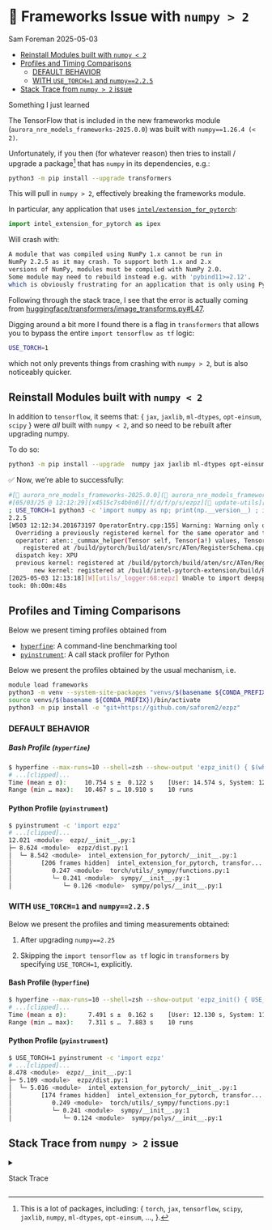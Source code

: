 # 🚧 Frameworks Issue with <code>numpy \> 2</code>
Sam Foreman
2025-05-03

<link rel="preconnect" href="https://fonts.googleapis.com">

- [Reinstall Modules built with
  `numpy < 2`](#reinstall-modules-built-with-numpy--2)
- [Profiles and Timing Comparisons](#profiles-and-timing-comparisons)
  - [DEFAULT BEHAVIOR](#default-behavior)
  - [WITH `USE_TORCH=1` and
    `numpy==2.2.5`](#with-use_torch1-and-numpy225)
- [Stack Trace from `numpy > 2` issue](#stack-trace-from-numpy--2-issue)

Something I just learned

The TensorFlow that is included in the new frameworks module
(`aurora_nre_models_frameworks-2025.0.0`) was built with
`numpy==1.26.4 (< 2)`.

Unfortunately, if you then (for whatever reason) then tries to install /
upgrade a package[^1] that has `numpy` in its dependencies, e.g.:

``` bash
python3 -m pip install --upgrade transformers
```

This will pull in `numpy > 2`, effectively breaking the frameworks
module.

In particular, any application that uses
[`intel/extension_for_pytorch`](https://github.com/intel/intel-extension-for-pytorch):

``` python
import intel_extension_for_pytorch as ipex
```

Will crash with:

``` bash
A module that was compiled using NumPy 1.x cannot be run in
NumPy 2.2.5 as it may crash. To support both 1.x and 2.x
versions of NumPy, modules must be compiled with NumPy 2.0.
Some module may need to rebuild instead e.g. with 'pybind11>=2.12'.
which is obviously frustrating for an application that is only using PyTorch.
```

Following through the stack trace, I see that the error is actually
coming from
[huggingface/transformers/image_transforms.py#L47](https://github.com/huggingface/transformers/image_transforms.py#L47).

Digging around a bit more I found there is a flag in `transformers` that
allows you to bypass the entire `import tensorflow as tf` logic:

``` bash
USE_TORCH=1
```

which not only prevents things from crashing with `numpy > 2`, but is
also noticeably quicker.

## Reinstall Modules built with `numpy < 2`

In addition to `tensorflow`, it seems that: { `jax`, `jaxlib`,
`ml-dtypes`, `opt-einsum`, `scipy` } were *all* built with `numpy < 2`,
and so need to be rebuilt after upgrading numpy.

To do so:

``` bash
python3 -m pip install --upgrade  numpy jax jaxlib ml-dtypes opt-einsum scipy transformers
```

✅ Now, we’re able to successfully:

``` bash
#[🐍 aurora_nre_models_frameworks-2025.0.0](👻 aurora_nre_models_frameworks-2025.0.0)
#[05/03/25 @ 12:12:29][x4515c7s4b0n0][/f/d/f/p/s/ezpz][🌱 update-utils][📦🤷✓] [⏱️ 25s]
; USE_TORCH=1 python3 -c 'import numpy as np; print(np.__version__) ; import ezpz '
2.2.5
[W503 12:12:34.201673197 OperatorEntry.cpp:155] Warning: Warning only once for all operators,  other operators may also be overridden.
  Overriding a previously registered kernel for the same operator and the same dispatch key
  operator: aten::_cummax_helper(Tensor self, Tensor(a!) values, Tensor(b!) indices, int dim) -> ()
    registered at /build/pytorch/build/aten/src/ATen/RegisterSchema.cpp:6
  dispatch key: XPU
  previous kernel: registered at /build/pytorch/build/aten/src/ATen/RegisterCPU.cpp:30476
       new kernel: registered at /build/intel-pytorch-extension/build/Release/csrc/gpu/csrc/aten/generated/ATen/RegisterXPU.cpp:2971 (function operator())
[2025-05-03 12:13:18][W][utils/_logger:68:ezpz] Unable to import deepspeed. Please install it to use DeepSpeed features.
took: 0h:00m:48s
```

## Profiles and Timing Comparisons

Below we present timing profiles obtained from

- [`hyperfine`](https://github.com/sharkdp/hyperfine): A command-line
  benchmarking tool
- [`pyinstrument`](https://github.com/joerick/pyinstrument): A call
  stack profiler for Python

Below we present the profiles obtained by the usual mechanism, i.e.

``` bash
module load frameworks
python3 -m venv --system-site-packages "venvs/$(basename ${CONDA_PREFIX})"
source venvs/$(basename ${CONDA_PREFIX})/bin/activate
python3 -m pip install -e "git+https://github.com/saforem2/ezpz"
```

### DEFAULT BEHAVIOR

##### Bash Profile (`hyperfine`)

``` bash
$ hyperfine --max-runs=10 --shell=zsh --show-output 'ezpz_init() { $(which python3) -c "import ezpz" }; ezpz_init'
# ...[clipped]...
Time (mean ± σ):     10.754 s ±  0.122 s    [User: 14.574 s, System: 12.795 s]
Range (min … max):   10.467 s … 10.910 s    10 runs
```

#### Python Profile (`pyinstrument`)

``` bash
$ pyinstrument -c 'import ezpz'
# ...[clipped]...
12.021 <module>  ezpz/__init__.py:1
├─ 8.624 <module>  ezpz/dist.py:1
│  └─ 8.542 <module>  intel_extension_for_pytorch/__init__.py:1
│        [206 frames hidden]  intel_extension_for_pytorch, transfor...
│           0.247 <module>  torch/utils/_sympy/functions.py:1
│           └─ 0.241 <module>  sympy/__init__.py:1
│              └─ 0.126 <module>  sympy/polys/__init__.py:1
```

### WITH `USE_TORCH=1` and `numpy==2.2.5`

Below we present the profiles and timing measurements obtained:

1.  After upgrading `numpy==2.25`

2.  Skipping the `import tensorflow as tf` logic in `transformers` by
    specifying `USE_TORCH=1`, explicitly.

#### Bash Profile (`hyperfine`)

``` bash
$ hyperfine --max-runs=10 --shell=zsh --show-output 'ezpz_init() { USE_TORCH=1 $(which python3) -c "import ezpz" }; ezpz_init'
# ...[clipped]...
Time (mean ± σ):      7.491 s ±  0.162 s    [User: 12.130 s, System: 11.940 s]
Range (min … max):    7.311 s …  7.883 s    10 runs
```

#### Python Profile (`pyinstrument`)

``` bash
$ USE_TORCH=1 pyinstrument -c 'import ezpz'
# ...[clipped]...
8.478 <module>  ezpz/__init__.py:1
├─ 5.109 <module>  ezpz/dist.py:1
│  └─ 5.016 <module>  intel_extension_for_pytorch/__init__.py:1
│        [174 frames hidden]  intel_extension_for_pytorch, transfor...
│           0.249 <module>  torch/utils/_sympy/functions.py:1
│           └─ 0.241 <module>  sympy/__init__.py:1
│              └─ 0.124 <module>  sympy/polys/__init__.py:1
```

## Stack Trace from `numpy > 2` issue

<details closed>

<summary>

Stack Trace
</summary>

``` bash
#[🐍 aurora_nre_models_frameworks-2025.0.0](👻 aurora_nre_models_frameworks-2025.0.0)
#[05/02/25 @ 15:46:43][x4005c2s6b0n0][/f/d/f/p/s/t/2/ezpz][🌱 update-utils][✓] [⏱️ 19s]
; ezpz-test --profile --tp 2 --pp 4
[W502 16:00:18.739960487 OperatorEntry.cpp:155] Warning: Warning only once for all operators,  other operators may also be overridden.
  Overriding a previously registered kernel for the same operator and the same dispatch key
  operator: aten::_cummax_helper(Tensor self, Tensor(a!) values, Tensor(b!) indices, int dim) -> ()
    registered at /build/pytorch/build/aten/src/ATen/RegisterSchema.cpp:6
  dispatch key: XPU
  previous kernel: registered at /build/pytorch/build/aten/src/ATen/RegisterCPU.cpp:30476
       new kernel: registered at /build/intel-pytorch-extension/build/Release/csrc/gpu/csrc/aten/generated/ATen/RegisterXPU.cpp:2971 (function operator())

A module that was compiled using NumPy 1.x cannot be run in
NumPy 2.2.5 as it may crash. To support both 1.x and 2.x
versions of NumPy, modules must be compiled with NumPy 2.0.
Some module may need to rebuild instead e.g. with 'pybind11>=2.12'.

If you are a user of the module, the easiest solution will be to
downgrade to 'numpy<2' or try to upgrade the affected module.
We expect that some modules will need time to support NumPy 2.

Traceback (most recent call last):  File "/lus/flare/projects/datascience/foremans/projects/saforem2/tmp/2025-05-02-150121/ezpz/venvs/aurora_nre_models_frameworks-2025.0.0/bin/ezpz-test", line 6, in <module>
    from ezpz.test import main
  File "/lus/flare/projects/datascience/foremans/projects/saforem2/tmp/2025-05-02-150121/ezpz/src/ezpz/__init__.py", line 102, in <module>
    from ezpz.dist import (
  File "/lus/flare/projects/datascience/foremans/projects/saforem2/tmp/2025-05-02-150121/ezpz/src/ezpz/dist.py", line 42, in <module>
    import intel_extension_for_pytorch as ipex  # type:ignore[missingTypeStubs]
  File "/opt/aurora/24.347.0/frameworks/aurora_nre_models_frameworks-2025.0.0/lib/python3.10/site-packages/intel_extension_for_pytorch/__init__.py", line 128, in <module>
    from . import xpu
  File "/opt/aurora/24.347.0/frameworks/aurora_nre_models_frameworks-2025.0.0/lib/python3.10/site-packages/intel_extension_for_pytorch/xpu/__init__.py", line 20, in <module>
    from .utils import *
  File "/opt/aurora/24.347.0/frameworks/aurora_nre_models_frameworks-2025.0.0/lib/python3.10/site-packages/intel_extension_for_pytorch/xpu/utils.py", line 7, in <module>
    from .. import frontend
  File "/opt/aurora/24.347.0/frameworks/aurora_nre_models_frameworks-2025.0.0/lib/python3.10/site-packages/intel_extension_for_pytorch/frontend.py", line 9, in <module>
    from .nn import utils
  File "/opt/aurora/24.347.0/frameworks/aurora_nre_models_frameworks-2025.0.0/lib/python3.10/site-packages/intel_extension_for_pytorch/nn/__init__.py", line 6, in <module>
    from .modules import FrozenBatchNorm2d
  File "/opt/aurora/24.347.0/frameworks/aurora_nre_models_frameworks-2025.0.0/lib/python3.10/site-packages/intel_extension_for_pytorch/nn/modules/__init__.py", line 11, in <module>
    from ...cpu.nn.linear_fuse_eltwise import IPEXLinearEltwise
  File "/opt/aurora/24.347.0/frameworks/aurora_nre_models_frameworks-2025.0.0/lib/python3.10/site-packages/intel_extension_for_pytorch/cpu/nn/linear_fuse_eltwise.py", line 3, in <module>
    from intel_extension_for_pytorch.nn.utils._weight_prepack import (
  File "/opt/aurora/24.347.0/frameworks/aurora_nre_models_frameworks-2025.0.0/lib/python3.10/site-packages/intel_extension_for_pytorch/nn/utils/__init__.py", line 1, in <module>
    from intel_extension_for_pytorch.nn.utils import _weight_prepack
  File "/opt/aurora/24.347.0/frameworks/aurora_nre_models_frameworks-2025.0.0/lib/python3.10/site-packages/intel_extension_for_pytorch/nn/utils/_weight_prepack.py", line 8, in <module>
    from intel_extension_for_pytorch.cpu.tpp.utils.blocked_layout import (
  File "/opt/aurora/24.347.0/frameworks/aurora_nre_models_frameworks-2025.0.0/lib/python3.10/site-packages/intel_extension_for_pytorch/cpu/tpp/__init__.py", line 2, in <module>
    from . import fused_bert
  File "/opt/aurora/24.347.0/frameworks/aurora_nre_models_frameworks-2025.0.0/lib/python3.10/site-packages/intel_extension_for_pytorch/cpu/tpp/fused_bert.py", line 16, in <module>
    from transformers.modeling_utils import apply_chunking_to_forward
  File "/lus/flare/projects/datascience/foremans/projects/saforem2/tmp/2025-05-02-150121/ezpz/venvs/aurora_nre_models_frameworks-2025.0.0/lib/python3.10/site-packages/transformers/modeling_utils.py", line 69, in <module>
    from .loss.loss_utils import LOSS_MAPPING
  File "/lus/flare/projects/datascience/foremans/projects/saforem2/tmp/2025-05-02-150121/ezpz/venvs/aurora_nre_models_frameworks-2025.0.0/lib/python3.10/site-packages/transformers/loss/loss_utils.py", line 21, in <module>
    from .loss_deformable_detr import DeformableDetrForObjectDetectionLoss, DeformableDetrForSegmentationLoss
  File "/lus/flare/projects/datascience/foremans/projects/saforem2/tmp/2025-05-02-150121/ezpz/venvs/aurora_nre_models_frameworks-2025.0.0/lib/python3.10/site-packages/transformers/loss/loss_deformable_detr.py", line 4, in <module>
    from ..image_transforms import center_to_corners_format
  File "/lus/flare/projects/datascience/foremans/projects/saforem2/tmp/2025-05-02-150121/ezpz/venvs/aurora_nre_models_frameworks-2025.0.0/lib/python3.10/site-packages/transformers/image_transforms.py", line 47, in <module>
    import tensorflow as tf
  File "/opt/aurora/24.347.0/frameworks/aurora_nre_models_frameworks-2025.0.0/lib/python3.10/site-packages/tensorflow/__init__.py", line 48, in <module>
    from tensorflow._api.v2 import __internal__
  File "/opt/aurora/24.347.0/frameworks/aurora_nre_models_frameworks-2025.0.0/lib/python3.10/site-packages/tensorflow/_api/v2/__internal__/__init__.py", line 8, in <module>
    from tensorflow._api.v2.__internal__ import autograph
  File "/opt/aurora/24.347.0/frameworks/aurora_nre_models_frameworks-2025.0.0/lib/python3.10/site-packages/tensorflow/_api/v2/__internal__/autograph/__init__.py", line 8, in <module>
    from tensorflow.python.autograph.core.ag_ctx import control_status_ctx # line: 34
  File "/opt/aurora/24.347.0/frameworks/aurora_nre_models_frameworks-2025.0.0/lib/python3.10/site-packages/tensorflow/python/autograph/core/ag_ctx.py", line 21, in <module>
    from tensorflow.python.autograph.utils import ag_logging
  File "/opt/aurora/24.347.0/frameworks/aurora_nre_models_frameworks-2025.0.0/lib/python3.10/site-packages/tensorflow/python/autograph/utils/__init__.py", line 17, in <module>
    from tensorflow.python.autograph.utils.context_managers import control_dependency_on_returns
  File "/opt/aurora/24.347.0/frameworks/aurora_nre_models_frameworks-2025.0.0/lib/python3.10/site-packages/tensorflow/python/autograph/utils/context_managers.py", line 19, in <module>
    from tensorflow.python.framework import ops
  File "/opt/aurora/24.347.0/frameworks/aurora_nre_models_frameworks-2025.0.0/lib/python3.10/site-packages/tensorflow/python/framework/ops.py", line 41, in <module>
    from tensorflow.python import pywrap_tfe
  File "/opt/aurora/24.347.0/frameworks/aurora_nre_models_frameworks-2025.0.0/lib/python3.10/site-packages/tensorflow/python/pywrap_tfe.py", line 25, in <module>
    from tensorflow.python._pywrap_tfe import *
AttributeError: _ARRAY_API not found
AttributeError: 'MessageFactory' object has no attribute 'GetPrototype'

# ...[clipped]...
```

</details>

[^1]: This is a lot of packages, including: { `torch`, `jax`,
    `tensorflow`, `scipy`, `jaxlib`, `numpy`, `ml-dtypes`, `opt-einsum`,
    …, }.
